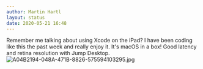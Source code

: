 ```yaml
---
author: Martin Hartl
layout: status
date: 2020-05-21 16:48
---
```

Remember me talking about using Xcode on the iPad? I have been coding like this the past week and really enjoy it. It's macOS in a box! Good latency and retina resolution with Jump Desktop.
![A04B2194-048A-471B-8826-575594103295.jpg](https://raw.githubusercontent.com/hartlco/hartlco.github.io/master/assets/images/A04B2194-048A-471B-8826-575594103295.jpg)